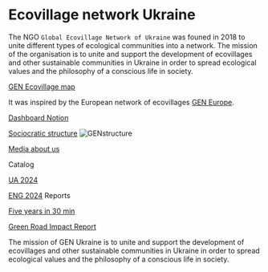 # Ecovillage network Ukraine

The NGO `Global Ecovillage Network of Ukraine` was founed in 2018 to unite different types of ecological communities into a network.
The mission of the organisation is to unite and support the development of ecovillages and other sustainable communities in Ukraine in order to spread ecological values and the philosophy of a conscious life in society.

[GEN Ecovillage map](https://map.genukraine.com.ua/)

It was inspired by the European network of ecovillages [GEN Europe](https://gen-europe.org/).

[ Dashboard Notion](https://genukraine.notion.site/Dashboard-5619c0028fac421c88f01f26459d91da)

[Sociocratic structure](https://infograph.venngage.com/pl/IGJegrdA2zY)
![GENstructure](https://github.com/maxzalevski/ecovillage_ua/assets/132265629/704e5e87-d05f-41ac-a8e0-518d6d3f1360)


[Media about us](https://docs.google.com/document/d/1fV_rTXJO5YMM3SuRKxwM3_vldlGo7IoQbaEJ99khfwY/edit#heading=h.13bo382slzmm)

Catalog 

[UA 2024](https://drive.google.com/file/d/1KHmnMeuD211ogTGxvpsA2BjK0Vy_UdlB/view)

[ENG 2024](https://docs.google.com/document/d/1krCSop3Q_7oCT_Ahkcewwyb6aHeH0_nplS6xi40waRM/edit)
Reports

[Five years in 30 min](https://www.canva.com/design/DAF8DPxyhbQ/xkWrvLCyC0f0UIaZKejMoQ/edit)

[Green Road Impact Report](https://www.canva.com/design/DAF8DPxyhbQ/xkWrvLCyC0f0UIaZKejMoQ/edit)

The mission of GEN Ukraine is to unite and support the development of ecovillages and other sustainable communities in Ukraine in order to spread ecological values and the philosophy of a conscious life in society.
